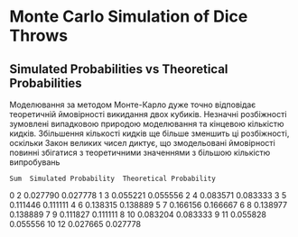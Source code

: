 # Monte Carlo Simulation of Dice Throws

## Simulated Probabilities vs Theoretical Probabilities

Моделювання за методом Монте-Карло дуже точно відповідає теоретичній ймовірності викидання двох кубиків. Незначні розбіжності зумовлені випадковою природою моделювання та кінцевою кількістю кидків. Збільшення кількості кидків ще більше зменшить ці розбіжності, оскільки Закон великих чисел диктує, що змодельовані ймовірності повинні збігатися з теоретичними значеннями з більшою кількістю випробувань

    Sum  Simulated Probability  Theoretical Probability
0     2               0.027790                 0.027778
1     3               0.055221                 0.055556
2     4               0.083571                 0.083333
3     5               0.111446                 0.111111
4     6               0.138315                 0.138889
5     7               0.166156                 0.166667
6     8               0.138977                 0.138889
7     9               0.111827                 0.111111
8    10               0.083204                 0.083333
9    11               0.055828                 0.055556
10   12               0.027665                 0.027778